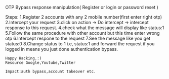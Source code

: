 OTP Bypass response manipulation( Register or login or password reset )

  Steps:
    1.Register 2 accounts with any 2 mobile number(first enter right otp)
    2.Intercept your request
    3.click on action -> Do intercept -> intercept response to this request.
    4.check what the message will display like status:1
    5.Follow the same procedure with other account but this time enter wrong otp
    6.Intercept respone to the request
    7.See the message like you get status:0
    8.Change status to 1 i.e, status:1 and forward the request if you logged in means you just done authentication bypass.
    
    
    
    
    
    
    
    
    
    
    
    
    
    
    
    Happy Hacking.:)
    Resource Google,Youtube,Twitter
    
    Impact:auth bypass,account takeover etc.
    
